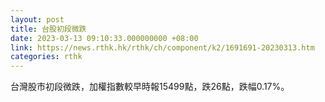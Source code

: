 ```yaml
---
layout: post
title: 台股初段微跌
date: 2023-03-13 09:10:33.000000000 +08:00
link: https://news.rthk.hk/rthk/ch/component/k2/1691691-20230313.htm
categories: rthk
---
```


台灣股市初段微跌，加權指數較早時報15499點，跌26點，跌幅0.17%。
